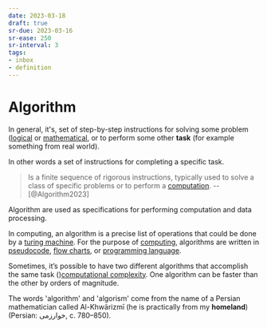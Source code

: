 ```yaml
---
date: 2023-03-18
draft: true
sr-due: 2023-03-16
sr-ease: 250
sr-interval: 3
tags:
- inbox
- definition
---
```


# Algorithm

In general, it's, set of step-by-step instructions for solving some problem
([logical](./logic.md) or [mathematical](./mathematics.md), or
to perform some other **task** (for example something from real world).

In other words a set of instructions for completing a specific task.

> Is a finite sequence of rigorous instructions, typically used to solve a class
> of specific problems or to perform a [computation](./computation.md). --
> [@Algorithm2023]

Algorithm are used as specifications for performing computation and data
processing.

In computing, an algorithm is a precise list of operations that could be done by
a [turing machine](./turing%20machine.md). For the purpose of
[computing](./computation.md), algorithms are written in
[pseudocode](./pseudocode.md), [flow charts](./flowchart.md), or
[programming language](./programming%20language.md).

Sometimes, it’s possible to have two different algorithms that accomplish the
same task ()[computational complexity](./computational%20complexity.md). One algorithm can be
faster than the other by orders of magnitude.

The words 'algorithm' and 'algorism' come from the name of a Persian
mathematician called Al-Khwārizmī (he is practically from my **homeland**)
(Persian: خوارزمی, c. 780–850).
